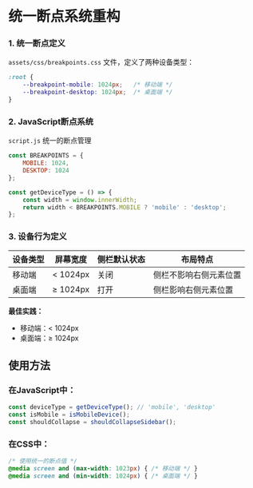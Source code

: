 # 统一断点系统重构


### 1. 统一断点定义
`assets/css/breakpoints.css` 文件，定义了两种设备类型：

```css
:root {
    --breakpoint-mobile: 1024px;   /* 移动端 */
    --breakpoint-desktop: 1024px;  /* 桌面端 */
}
```

### 2. JavaScript断点系统
`script.js` 统一的断点管理

```javascript
const BREAKPOINTS = {
    MOBILE: 1024,
    DESKTOP: 1024
};

const getDeviceType = () => {
    const width = window.innerWidth;
    return width < BREAKPOINTS.MOBILE ? 'mobile' : 'desktop';
};
```

### 3. 设备行为定义

| 设备类型 | 屏幕宽度 | 侧栏默认状态 | 布局特点 |
|---------|----------|-------------|----------|
| 移动端 | < 1024px | 关闭 | 侧栏不影响右侧元素位置 |
| 桌面端 | ≥ 1024px | 打开 | 侧栏影响右侧元素位置 |

**最佳实践：**
- 移动端：< 1024px
- 桌面端：≥ 1024px


## 使用方法

### 在JavaScript中：
```javascript
const deviceType = getDeviceType(); // 'mobile', 'desktop'
const isMobile = isMobileDevice();
const shouldCollapse = shouldCollapseSidebar();
```

### 在CSS中：
```css
/* 使用统一的断点值 */
@media screen and (max-width: 1023px) { /* 移动端 */ }
@media screen and (min-width: 1024px) { /* 桌面端 */ }
```